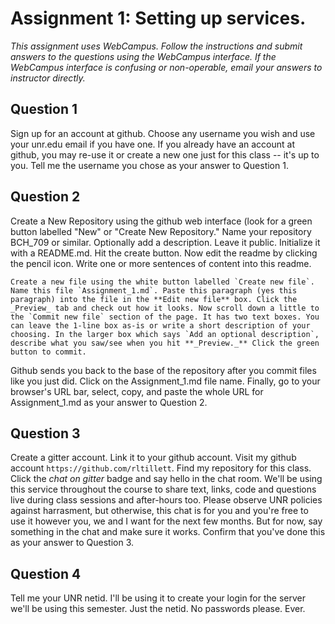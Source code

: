 # Assignment 1: Setting up services.
_This assignment uses WebCampus. Follow the instructions and submit answers to the questions using the WebCampus interface. If the WebCampus interface is confusing or non-operable, email your answers to instructor directly._

## Question 1
Sign up for an account at github. Choose any username you wish and use your unr.edu email if you have one. If you already have an account at github, you may re-use it or create a new one just for this class -- it's up to you. Tell me the username you chose as your answer to Question 1.

## Question 2
Create a New Repository using the github web interface (look for a green button labelled "New" or "Create New Repository." Name your repository BCH_709 or similar. Optionally add a description. Leave it public. Initialize it with a README.md. Hit the create button. Now edit the readme by clicking the pencil icon. Write one or more sentences of content into this readme.

```
Create a new file using the white button labelled `Create new file`. Name this file `Assignment_1.md`. Paste this paragraph (yes this paragraph) into the file in the **Edit new file** box. Click the _Preview_ tab and check out how it looks. Now scroll down a little to the `Commit new file` section of the page. It has two text boxes. You can leave the 1-line box as-is or write a short description of your choosing. In the larger box which says `Add an optional description`, describe what you saw/see when you hit **_Preview._** Click the green button to commit.
```

Github sends you back to the base of the repository after you commit files like you just did. Click on the Assignment_1.md file name. Finally, go to your browser's URL bar, select, copy, and paste the whole URL for Assignment_1.md as your answer to Question 2.

## Question 3
Create a gitter account. Link it to your github account. Visit my github account `https://github.com/rltillett`. Find my repository for this class. Click the *chat on gitter* badge and say hello in the chat room. We'll be using this service throughout the course to share text, links, code and questions live during class sessions and after-hours too. Please observe UNR policies against harrasment, but otherwise, this chat is for you and you're free to use it however you, we and I want for the next few months. But for now, say something in the chat and make sure it works. Confirm that you've done this as your answer to Question 3.

## Question 4
Tell me your UNR netid. I'll be using it to create your login for the server we'll be using this semester. Just the netid. No passwords please. Ever.
